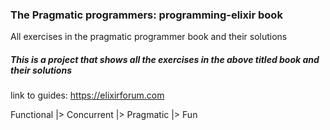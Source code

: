 ### The Pragmatic programmers: programming-elixir book

All exercises in the pragmatic programmer book and their solutions

##### This is a project that shows all the exercises in the above titled book and their solutions

link to guides: https://elixirforum.com


  Functional
  |> Concurrent
  |> Pragmatic
  |> Fun


